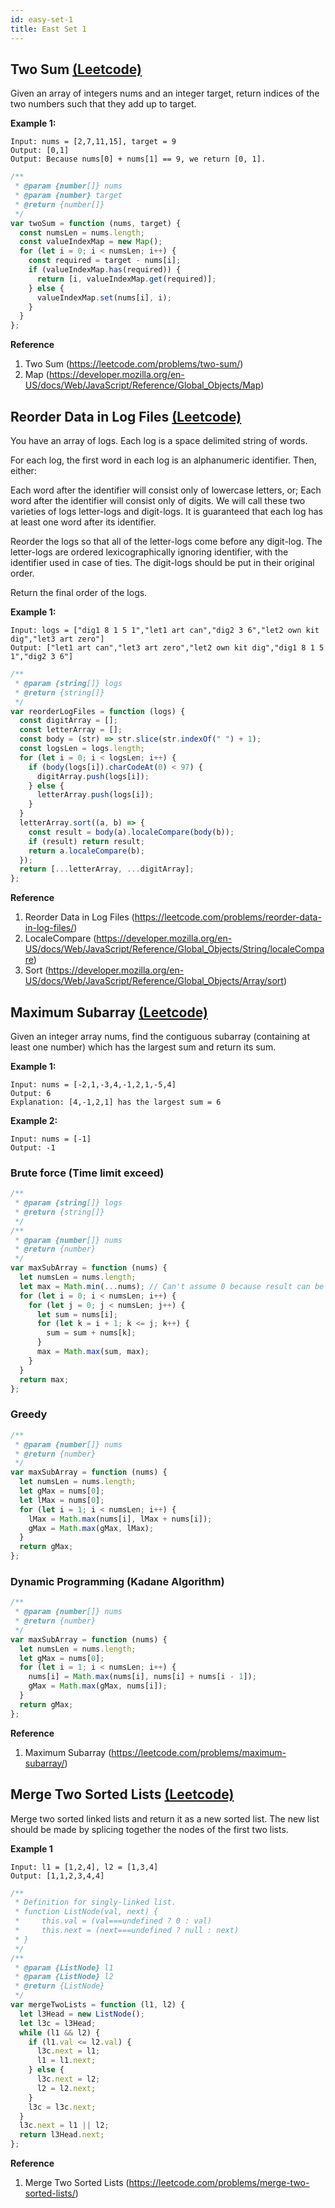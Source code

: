 ```yaml
---
id: easy-set-1
title: East Set 1
---
```


## Two Sum [(Leetcode)](https://leetcode.com/problems/two-sum/)

Given an array of integers nums and an integer target, return indices of the two numbers such that they add up to target.

**Example 1:**

```
Input: nums = [2,7,11,15], target = 9
Output: [0,1]
Output: Because nums[0] + nums[1] == 9, we return [0, 1].
```

```javascript
/**
 * @param {number[]} nums
 * @param {number} target
 * @return {number[]}
 */
var twoSum = function (nums, target) {
  const numsLen = nums.length;
  const valueIndexMap = new Map();
  for (let i = 0; i < numsLen; i++) {
    const required = target - nums[i];
    if (valueIndexMap.has(required)) {
      return [i, valueIndexMap.get(required)];
    } else {
      valueIndexMap.set(nums[i], i);
    }
  }
};
```

**Reference**

1. Two Sum (https://leetcode.com/problems/two-sum/)
2. Map (https://developer.mozilla.org/en-US/docs/Web/JavaScript/Reference/Global_Objects/Map)

## Reorder Data in Log Files [(Leetcode)](https://leetcode.com/problems/reorder-data-in-log-files/)

You have an array of logs. Each log is a space delimited string of words.

For each log, the first word in each log is an alphanumeric identifier. Then, either:

Each word after the identifier will consist only of lowercase letters, or;
Each word after the identifier will consist only of digits.
We will call these two varieties of logs letter-logs and digit-logs. It is guaranteed that each log has at least one word after its identifier.

Reorder the logs so that all of the letter-logs come before any digit-log. The letter-logs are ordered lexicographically ignoring identifier, with the identifier used in case of ties. The digit-logs should be put in their original order.

Return the final order of the logs.

**Example 1:**

```
Input: logs = ["dig1 8 1 5 1","let1 art can","dig2 3 6","let2 own kit dig","let3 art zero"]
Output: ["let1 art can","let3 art zero","let2 own kit dig","dig1 8 1 5 1","dig2 3 6"]
```

```javascript
/**
 * @param {string[]} logs
 * @return {string[]}
 */
var reorderLogFiles = function (logs) {
  const digitArray = [];
  const letterArray = [];
  const body = (str) => str.slice(str.indexOf(" ") + 1);
  const logsLen = logs.length;
  for (let i = 0; i < logsLen; i++) {
    if (body(logs[i]).charCodeAt(0) < 97) {
      digitArray.push(logs[i]);
    } else {
      letterArray.push(logs[i]);
    }
  }
  letterArray.sort((a, b) => {
    const result = body(a).localeCompare(body(b));
    if (result) return result;
    return a.localeCompare(b);
  });
  return [...letterArray, ...digitArray];
};
```

**Reference**

1. Reorder Data in Log Files (https://leetcode.com/problems/reorder-data-in-log-files/)
2. LocaleCompare (https://developer.mozilla.org/en-US/docs/Web/JavaScript/Reference/Global_Objects/String/localeCompare)
3. Sort (https://developer.mozilla.org/en-US/docs/Web/JavaScript/Reference/Global_Objects/Array/sort)

## Maximum Subarray [(Leetcode)](https://leetcode.com/problems/maximum-subarray/)

Given an integer array nums, find the contiguous subarray (containing at least one number) which has the largest sum and return its sum.

**Example 1:**

```
Input: nums = [-2,1,-3,4,-1,2,1,-5,4]
Output: 6
Explanation: [4,-1,2,1] has the largest sum = 6
```

**Example 2:**

```
Input: nums = [-1]
Output: -1
```

### Brute force (Time limit exceed)

```javascript
/**
 * @param {string[]} logs
 * @return {string[]}
 */
/**
 * @param {number[]} nums
 * @return {number}
 */
var maxSubArray = function (nums) {
  let numsLen = nums.length;
  let max = Math.min(...nums); // Can't assume 0 because result can be negative value
  for (let i = 0; i < numsLen; i++) {
    for (let j = 0; j < numsLen; j++) {
      let sum = nums[i];
      for (let k = i + 1; k <= j; k++) {
        sum = sum + nums[k];
      }
      max = Math.max(sum, max);
    }
  }
  return max;
};
```

### Greedy

```javascript
/**
 * @param {number[]} nums
 * @return {number}
 */
var maxSubArray = function (nums) {
  let numsLen = nums.length;
  let gMax = nums[0];
  let lMax = nums[0];
  for (let i = 1; i < numsLen; i++) {
    lMax = Math.max(nums[i], lMax + nums[i]);
    gMax = Math.max(gMax, lMax);
  }
  return gMax;
};
```

### Dynamic Programming (Kadane Algorithm)

```javascript
/**
 * @param {number[]} nums
 * @return {number}
 */
var maxSubArray = function (nums) {
  let numsLen = nums.length;
  let gMax = nums[0];
  for (let i = 1; i < numsLen; i++) {
    nums[i] = Math.max(nums[i], nums[i] + nums[i - 1]);
    gMax = Math.max(gMax, nums[i]);
  }
  return gMax;
};
```

**Reference**

1. Maximum Subarray (https://leetcode.com/problems/maximum-subarray/)

## Merge Two Sorted Lists [(Leetcode)](https://leetcode.com/problems/merge-two-sorted-lists/)

Merge two sorted linked lists and return it as a new sorted list. The new list should be made by splicing together the nodes of the first two lists.

**Example 1**

```
Input: l1 = [1,2,4], l2 = [1,3,4]
Output: [1,1,2,3,4,4]
```

```javascript
/**
 * Definition for singly-linked list.
 * function ListNode(val, next) {
 *     this.val = (val===undefined ? 0 : val)
 *     this.next = (next===undefined ? null : next)
 * }
 */
/**
 * @param {ListNode} l1
 * @param {ListNode} l2
 * @return {ListNode}
 */
var mergeTwoLists = function (l1, l2) {
  let l3Head = new ListNode();
  let l3c = l3Head;
  while (l1 && l2) {
    if (l1.val <= l2.val) {
      l3c.next = l1;
      l1 = l1.next;
    } else {
      l3c.next = l2;
      l2 = l2.next;
    }
    l3c = l3c.next;
  }
  l3c.next = l1 || l2;
  return l3Head.next;
};
```

**Reference**

1. Merge Two Sorted Lists (https://leetcode.com/problems/merge-two-sorted-lists/)
